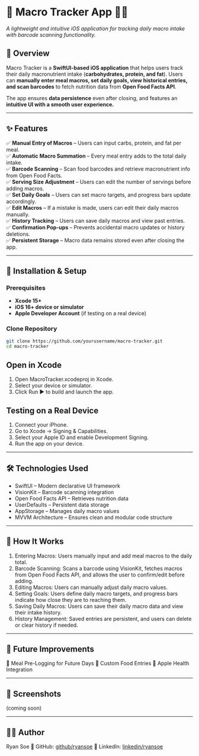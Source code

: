 # 🥑 Macro Tracker App 🍗🥦

*A lightweight and intuitive iOS application for tracking daily macro intake with barcode scanning functionality.*

## 📌 Overview
Macro Tracker is a **SwiftUI-based iOS application** that helps users track their daily macronutrient intake (**carbohydrates, protein, and fat**). Users can **manually enter meal macros, set daily goals, view historical entries, and scan barcodes** to fetch nutrition data from **Open Food Facts API**. 

The app ensures **data persistence** even after closing, and features an **intuitive UI with a smooth user experience.**  

---

## ✨ Features
✅ **Manual Entry of Macros** – Users can input carbs, protein, and fat per meal.  
✅ **Automatic Macro Summation** – Every meal entry adds to the total daily intake.  
✅ **Barcode Scanning** – Scan food barcodes and retrieve macronutrient info from Open Food Facts.  
✅ **Serving Size Adjustment** – Users can edit the number of servings before adding macros.  
✅ **Set Daily Goals** – Users can set macro targets, and progress bars update accordingly.  
✅ **Edit Macros** – If a mistake is made, users can edit their daily macros manually.  
✅ **History Tracking** – Users can save daily macros and view past entries.  
✅ **Confirmation Pop-ups** – Prevents accidental macro updates or history deletions.  
✅ **Persistent Storage** – Macro data remains stored even after closing the app.  

---

## 📲 Installation & Setup

### **Prerequisites**
- **Xcode 15+**  
- **iOS 16+ device or simulator**  
- **Apple Developer Account** (if testing on a real device)

### **Clone Repository**
```sh
git clone https://github.com/yourusername/macro-tracker.git
cd macro-tracker
```
## Open in Xcode
1.	Open MacroTracker.xcodeproj in Xcode.
2.	Select your device or simulator.
3.	Click Run ▶️ to build and launch the app.

## Testing on a Real Device
1.	Connect your iPhone.
2.	Go to Xcode → Signing & Capabilities.
3.	Select your Apple ID and enable Development Signing.
4.	Run the app on your device.

---

## 🛠 Technologies Used
-	SwiftUI – Modern declarative UI framework
-	VisionKit – Barcode scanning integration
-	Open Food Facts API – Retrieves nutrition data
-	UserDefaults – Persistent data storage
-	AppStorage – Manages daily macro values
-	MVVM Architecture – Ensures clean and modular code structure

---

## 📖 How It Works
1.	Entering Macros: Users manually input and add meal macros to the daily total.
2.	Barcode Scanning: Scans a barcode using VisionKit, fetches macros from Open Food Facts API, and allows the user to confirm/edit before adding.
3.	Editing Macros: Users can manually adjust daily macro values.
4.	Setting Goals: Users define daily macro targets, and progress bars indicate how close they are to reaching them.
5.	Saving Daily Macros: Users can save their daily macro data and view their intake history.
6.	History Management: Saved entries are persistent, and users can delete or clear history if needed.

---

## 🚀 Future Improvements
🔹 Meal Pre-Logging for Future Days
🔹 Custom Food Entries
🔹 Apple Health Integration

---

## 📸 Screenshots
(coming soon)

---

## 👨‍💻 Author
Ryan Soe
📍 GitHub: [github/ryansoe](https://github.com/ryansoe)
📍 LinkedIn: [linkedin/ryansoe](https://www.linkedin.com/in/ryan-soe-2596b6309/)

